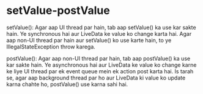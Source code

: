 # setValue-postValue
setValue(): Agar aap UI thread par hain, tab aap setValue() ka use kar sakte hain. Ye synchronous hai aur LiveData ke value ko change karta hai. Agar aap non-UI thread par hain aur setValue() ko use karte hain, to ye IllegalStateException throw karega.

postValue(): Agar aap non-UI thread par hain, tab aap postValue() ka use kar sakte hain. Ye asynchronous hai aur LiveData ke value ko change karne ke liye UI thread par ek event queue mein ek action post karta hai. Is tarah se, agar aap background thread par ho aur LiveData ki value ko update karna chahte ho, postValue() use karna sahi hai.
